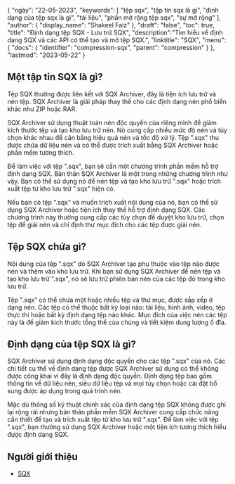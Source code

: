 {
"ngày": "22-05-2023",
  "keywords": [
"tệp sqx",
"tập tin sqx là gì",
"định dạng của tệp sqx là gì",
"tài liệu",
"phần mở rộng tệp sqx",
"sự mở rộng"
],
  "author": {
"display_name": "Shakeel Faiz"
},
"draft": "false",
"toc": true,
"title": "Định dạng tệp SQX - Lưu trữ SQX",
  "description":"Tìm hiểu về định dạng SQX và các API có thể tạo và mở tệp SQX.",
  "linktitle": "SQX",
  "menu": {
    "docs": {
      "identifier": "compression-sqx",
      "parent": "compression"
}
},
"lastmod": "2023-05-22"
}

## Một tập tin SQX là gì?

Tệp SQX thường được liên kết với SQX Archiver, đây là tiện ích lưu trữ và nén tệp. SQX Archiver là giải pháp thay thế cho các định dạng nén phổ biến khác như ZIP hoặc RAR.

SQX Archiver sử dụng thuật toán nén độc quyền của riêng mình để giảm kích thước tệp và tạo kho lưu trữ nén. Nó cung cấp nhiều mức độ nén và tùy chọn khác nhau để cân bằng hiệu quả nén và tốc độ xử lý. Tệp ".sqx" thu được chứa dữ liệu nén và có thể được trích xuất bằng SQX Archiver hoặc phần mềm tương thích.

Để làm việc với tệp ".sqx", bạn sẽ cần một chương trình phần mềm hỗ trợ định dạng SQX. Bản thân SQX Archiver là một trong những chương trình như vậy. Bạn có thể sử dụng nó để nén tệp và tạo kho lưu trữ ".sqx" hoặc trích xuất tệp từ kho lưu trữ ".sqx" hiện có.

Nếu bạn có tệp ".sqx" và muốn trích xuất nội dung của nó, bạn có thể sử dụng SQX Archiver hoặc tiện ích thay thế hỗ trợ định dạng SQX. Các chương trình này thường cung cấp các tùy chọn để duyệt kho lưu trữ, chọn tệp để giải nén và chỉ định thư mục đích cho các tệp được giải nén.

## Tệp SQX chứa gì?

Nội dung của tệp ".sqx" do SQX Archiver tạo phụ thuộc vào tệp nào được nén và thêm vào kho lưu trữ. Khi bạn sử dụng SQX Archiver để nén tệp và tạo kho lưu trữ ".sqx", nó sẽ lưu trữ phiên bản nén của các tệp đó trong kho lưu trữ.

Tệp ".sqx" có thể chứa một hoặc nhiều tệp và thư mục, được sắp xếp ở dạng nén. Các tệp có thể thuộc bất kỳ loại nào: tài liệu, hình ảnh, video, tệp thực thi hoặc bất kỳ định dạng tệp nào khác. Mục đích của việc nén các tệp này là để giảm kích thước tổng thể của chúng và tiết kiệm dung lượng ổ đĩa.

## Định dạng của tệp SQX là gì?

SQX Archiver sử dụng định dạng độc quyền cho các tệp ".sqx" của nó. Các chi tiết cụ thể về định dạng tệp được SQX Archiver sử dụng có thể không được công khai vì đây là định dạng độc quyền. Định dạng tệp bao gồm thông tin về dữ liệu nén, siêu dữ liệu tệp và mọi tùy chọn hoặc cài đặt bổ sung được áp dụng trong quá trình nén.

Mặc dù thông số kỹ thuật chính xác của định dạng tệp SQX không được ghi lại rộng rãi nhưng bản thân phần mềm SQX Archiver cung cấp chức năng cần thiết để tạo và trích xuất tệp từ kho lưu trữ ".sqx". Để làm việc với tệp ".sqx", bạn thường sử dụng SQX Archiver hoặc một tiện ích tương thích hiểu được định dạng SQX.

## Người giới thiệu
* [SQX](https://en.wikipedia.org/wiki/SQX)

